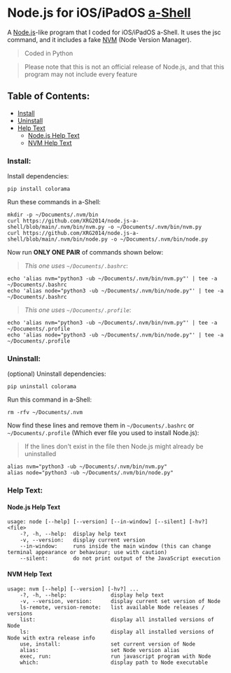 # Node.js for iOS/iPadOS [a-Shell](https://holzschu.github.io/a-Shell_iOS)
A [Node.js](https://nodejs.org)-like program that I coded for iOS/iPadOS a-Shell. It uses the jsc command, and it includes a fake [NVM](https://github.com/nvm-sh/nvm) (Node Version Manager).

> Coded in Python

> Please note that this is not an official release of Node.js, and that this program may not include every feature

## Table of Contents:

- [Install](/#install)
- [Uninstall](/#uninstall)
- [Help Text](/#help-text)
  - [Node.js Help Text](nodejs-help-text)
  - [NVM Help Text](nvm-help-text)

### Install:

Install dependencies:

```
pip install colorama
```

Run these commands in a-Shell:

```
mkdir -p ~/Documents/.nvm/bin
curl https://github.com/XRG2014/node.js-a-shell/blob/main/.nvm/bin/nvm.py -o ~/Documents/.nvm/bin/nvm.py
curl https://github.com/XRG2014/node.js-a-shell/blob/main/.nvm/bin/node.py -o ~/Documents/.nvm/bin/node.py
```

Now run **ONLY ONE PAIR** of commands shown below:

> _This one uses ```~/Documents/.bashrc```_:

```
echo 'alias nvm="python3 -ub ~/Documents/.nvm/bin/nvm.py"' | tee -a ~/Documents/.bashrc
echo 'alias node="python3 -ub ~/Documents/.nvm/bin/node.py"' | tee -a ~/Documents/.bashrc
```

> _This one uses ```~/Documents/.profile```_:

```
echo 'alias nvm="python3 -ub ~/Documents/.nvm/bin/nvm.py"' | tee -a ~/Documents/.profile
echo 'alias node="python3 -ub ~/Documents/.nvm/bin/node.py"' | tee -a ~/Documents/.profile
```

### Uninstall:

(optional) Uninstall dependencies:

```
pip uninstall colorama
```

Run this command in a-Shell:

```
rm -rfv ~/Documents/.nvm
```

Now find these lines and remove them in ```~/Documents/.bashrc``` or ```~/Documents/.profile``` (Which ever file you used to install Node.js):

> If the lines don't exist in the file then Node.js might already be uninstalled

```
alias nvm="python3 -ub ~/Documents/.nvm/bin/nvm.py"
alias node="python3 -ub ~/Documents/.nvm/bin/node.py"
```

### Help Text:

#### Node.js Help Text

```
usage: node [--help] [--version] [--in-window] [--silent] [-hv?] <file>
    -?, -h, --help:  display help text
    -v, --version:   display current version
    --in-window:     runs inside the main window (this can change terminal appearance or behaviour; use with caution)
    --silent:        do not print output of the JavaScript execution
```

#### NVM Help Text

```
usage: nvm [--help] [--version] [-hv?] ...
    -?, -h, --help:              display help text
    -v, --version, version:      display current set version of Node
    ls-remote, version-remote:   list available Node releases / versions
    list:                        display all installed versions of Node
    ls:                          display all installed versions of Node with extra release info
    use, install:                set current version of Node
    alias:                       set Node version alias
    exec, run:                   run javascript program with Node
    which:                       display path to Node executable
```

